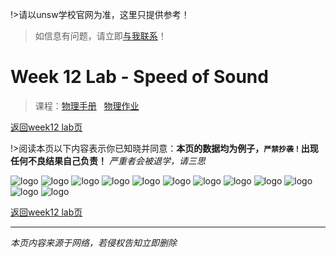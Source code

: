 !>请以unsw学校官网为准，这里只提供参考！ 

>如信息有问题，请立即[与我联系](/help/?id=关于我)！

# Week 12 Lab - Speed of Sound

>课程：[物理手册](/DPST1021/) &nbsp; [物理作业](/homework/DPST1021/)


[返回week12 lab页](/homework/DPST1021/work/work12_Lab_Standing_Waves/)

!>阅读本页以下内容表示你已知晓并同意：**本页的数据均为例子，`严禁抄袭！`出现任何不良结果自己负责！** _严重者会被退学，请三思_

![logo](./file/EXAMPLE-01.png ':size=700')
![logo](./file/EXAMPLE-02.png ':size=700')
![logo](./file/EXAMPLE-03.png ':size=700')
![logo](./file/EXAMPLE-04.png ':size=700')
![logo](./file/EXAMPLE-05.png ':size=700')
![logo](./file/EXAMPLE-06.png ':size=700')
![logo](./file/EXAMPLE-07.png ':size=700')
![logo](./file/EXAMPLE-08.png ':size=700')
![logo](./file/EXAMPLE-09.png ':size=700')
![logo](./file/EXAMPLE-10.png ':size=700')
![logo](./file/EXAMPLE-11.png ':size=700')
![logo](./file/EXAMPLE-12.png ':size=700')


[返回week12 lab页](/homework/DPST1021/work/work12_Lab_Standing_Waves/)

---
_本页内容来源于网络，若侵权告知立即删除_
